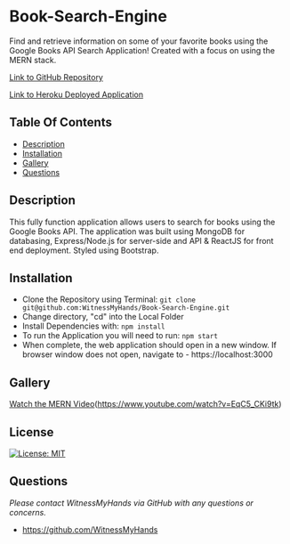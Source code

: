 # Book-Search-Engine
Find and retrieve information on some of your favorite books using the Google Books API Search Application! Created with a focus on using the MERN stack.

[Link to GitHub Repository](https://github.com/WitnessMyHands/Book-Search-Engine)

[Link to Heroku Deployed Application](https://wmh-book-search-engine.herokuapp.com/)

## Table Of Contents
- [Description](#Description)
- [Installation](#Installation)
- [Gallery](#Gallery)
- [Questions](#Questions)

## Description
This fully function application allows users to search for books using the Google Books API. The application was built using MongoDB for databasing, Express/Node.js for server-side and API & ReactJS for front end deployment. Styled using Bootstrap.

## Installation
- Clone the Repository using Terminal: `git clone git@github.com:WitnessMyHands/Book-Search-Engine.git`
- Change directory, "cd" into the Local Folder
- Install Dependencies with: `npm install`
- To run the Application you will need to run: `npm start`
- When complete, the web application should open in a new window. If browser window does not open, navigate to - https://localhost:3000 

## Gallery

[Watch the MERN Video](https://imgur.com/a/vLkPtE4)(https://www.youtube.com/watch?v=EqC5_CKi9tk)

## License

[![License: MIT](https://img.shields.io/badge/License-MIT-yellow.svg)](https://opensource.org/licenses/MIT)

## Questions
*Please contact WitnessMyHands via GitHub with any questions or concerns.*

- https://github.com/WitnessMyHands
